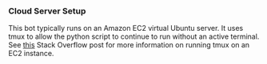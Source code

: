 ### Cloud Server Setup

This bot typically runs on an Amazon EC2 virtual Ubuntu server. It uses tmux to allow the python script to continue to run without an active terminal. See [this](https://stackoverflow.com/questions/21193988/keep-server-running-on-ec2-instance-after-ssh-is-terminated/21205131) Stack Overflow post for more information on running tmux on an EC2 instance.